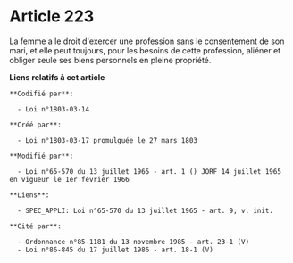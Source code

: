 # Article 223

La femme a le droit d'exercer une profession sans le consentement de son mari, et elle peut toujours, pour les besoins de
cette profession, aliéner et obliger seule ses biens personnels en pleine propriété.

**Liens relatifs à cet article**

	**Codifié par**:

	  - Loi n°1803-03-14

	**Créé par**:

	  - Loi n°1803-03-17 promulguée le 27 mars 1803

	**Modifié par**:

	  - Loi n°65-570 du 13 juillet 1965 - art. 1 () JORF 14 juillet 1965 en vigueur le 1er février 1966

	**Liens**:

	  - SPEC_APPLI: Loi n°65-570 du 13 juillet 1965 - art. 9, v. init.

	**Cité par**:

	  - Ordonnance n°85-1181 du 13 novembre 1985 - art. 23-1 (V)
	  - Loi n°86-845 du 17 juillet 1986 - art. 18-1 (V)
